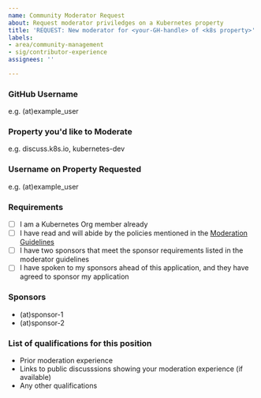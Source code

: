 ```yaml
---
name: Community Moderator Request
about: Request moderator priviledges on a Kubernetes property
title: 'REQUEST: New moderator for <your-GH-handle> of <k8s property>'
labels:
- area/community-management
- sig/contributor-experience
assignees: ''

---
```


### GitHub Username
e.g. (at)example_user

### Property you'd like to Moderate
e.g. discuss.k8s.io, kubernetes-dev

### Username on Property Requested
e.g. (at)example_user

### Requirements
- [ ] I am a Kubernetes Org member already
- [ ] I have read and will abide by the policies mentioned in the [Moderation Guidelines]((https://git.k8s.io/community/communication/moderation.md))
- [ ] I have two sponsors that meet the sponsor requirements listed in the moderator guidelines
- [ ] I have spoken to my sponsors ahead of this application, and they have agreed to sponsor my application

### Sponsors
- (at)sponsor-1
- (at)sponsor-2

### List of qualifications for this position
- Prior moderation experience
- Links to public discusssions showing your moderation experience (if available)
- Any other qualifications
